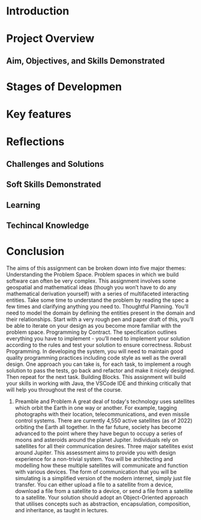 # Introduction

# Project Overview

## Aim, Objectives, and Skills Demonstrated

# Stages of Developmen

# Key features

# Reflections

## Challenges and Solutions
## Soft Skills Demonstrated
## Learning
## Techincal Knowledge

# Conclusion

The aims of this assignment can be broken down into five major themes:
Understanding the Problem Space. Problem spaces in which we build software can often be very complex. This assignment involves some geospatial and mathematical ideas (though you won’t have to do any mathematical derivation yourself) with a series of multifaceted interacting entities. Take some time to understand the problem by reading the spec a few times and clarifying anything you need to.
Thoughtful Planning. You’ll need to model the domain by defining the entities present in the domain and their relationships. Start with a very rough pen and paper draft of this, you’ll be able to iterate on your design as you become more familiar with the problem space. 
Programming by Contract. The specification outlines everything you have to implement - you’ll need to implement your solution according to the rules and test your solution to ensure correctness.
Robust Programming. In developing the system, you will need to maintain good quality programming practices including code style as well as the overall design. One approach you can take is, for each task, to implement a rough solution to pass the tests, go back and refactor and make it nicely designed. Then repeat for the next task.
Building Blocks. This assignment will build your skills in working with Java, the VSCode IDE and thinking critically that will help you throughout the rest of the course.


1. Preamble and Problem
A great deal of today's technology uses satellites which orbit the Earth in one way or another. For example, tagging photographs with their location, telecommunications, and even missile control systems. There are currently 4,550 active satellites (as of 2022) orbiting the Earth all together.
In the far future, society has become advanced to the point where they have begun to occupy a series of moons and asteroids around the planet Jupiter. Individuals rely on satellites for all their communication desires. Three major satellites exist around Jupiter.
This assessment aims to provide you with design experience for a non-trivial system. You will be architecting and modelling how these multiple satellites will communicate and function with various devices. The form of communication that you will be simulating is a simplified version of the modern internet, simply just file transfer. You can either upload a file to a satellite from a device, download a file from a satellite to a device, or send a file from a satellite to a satellite.
Your solution should adopt an Object-Oriented approach that utilises concepts such as abstraction, encapsulation, composition, and inheritance, as taught in lectures.
